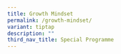 ```yaml
---
title: Growth Mindset
permalink: /growth-mindset/
variant: tiptap
description: ""
third_nav_title: Special Programme
---
```

